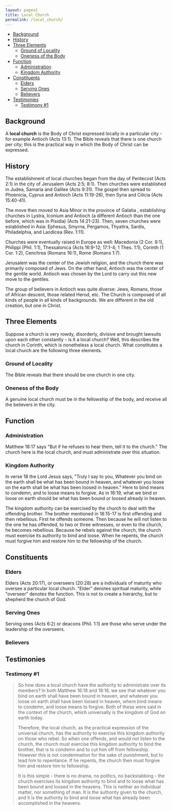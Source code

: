 ```yaml
---
layout: pagev2
title: Local Church
permalink: /local_church/
---
```

- [Background](#background)
- [History](#history)
- [Three Elements](#three-elements)
  - [Ground of Locality](#ground-of-locality)
  - [Oneness of the Body](#oneness-of-the-body)
- [Function](#function)
  - [Administration](#administration)
  - [Kingdom Authority](#kingdom-authority)
- [Constituents](#constituents)
  - [Elders](#elders)
  - [Serving Ones](#serving-ones)
  - [Believers](#believers)
- [Testimonies](#testimonies)
  - [Testimony #1](#testimony-1)


## Background

A **local church** is the Body of Christ expressed locally in a particular city - for example Antioch (Acts 13:1). The Bible reveals that there is one church per city; this is the practical way in which the Body of Christ can be expressed.

## History

The establishment of local churches began from the day of Pentecost (Acts 2:1) in the city of Jerusalem (Acts 2:5; 8:1). Then churches were established in Judea, Samaria and Galilee (Acts 9:31). The gospel then spread to Phoenicia, Cyprus and Antioch (Acts 11:19-26), then Syria and Cilicia (Acts 15:40-41).

The move then moved to Asia Minor in the province of Galatia , establishing churches in Lystra, Iconium and Antioch (a different Antioch than the one before, which was in Pisidia) (Acts 14:21-23). Then, seven churches were established in Asia: Ephesus, Smyrna, Pergamos, Thyatira, Sardis, Philadelphia, and Laodicea (Rev. 1:11).

Churches were eventually raised in Europe as well: Macedonia (2 Cor. 8:1), Philippi (Phil. 1:1), Thessalonica (Acts 16:9-12; 17:1-4; 1 Thes. 1:1), Corinth (1 Cor. 1:2), Cenchrea (Romans 16:1), Rome (Romans 1:7).

Jerusalem was the center of the Jewish religion, and the church there was primarily composed of Jews. On the other hand, Antioch was the center of the gentile world. Antioch was chosen by the Lord to carry out this new move to the gentiles. 

The group of believers in Antioch was quite diverse: Jews, Romans, those of African descent, those related Herod, etc. The Church is composed of all kinds of people in all kinds of backgrounds. We are different in the old creation, but one in Christ.

## Three Elements

Suppose a church is very rowdy, disorderly, divisive and brought lawsuits upon each other constantly - is it a local church? Well, this describes the church in Corinth, which is nonetheless a local church. What constitutes a local church are the following three elements.

### Ground of Locality

The Bible reveals that there should be one church in one city.

### Oneness of the Body

A genuine local church must be in the fellowship of the body, and receive all the believers in the city.

## Function

### Administration

Matthew 18:17 says "But if he refuses to hear them, tell it to the church." The church here is the local church, and must administrate over this situation.

### Kingdom Authority

In verse 18 the Lord Jesus says, "Truly I say to you, Whatever you bind on the earth shall be what has been bound in heaven, and whatever you loose on the earth shall be what has been loosed in heaven." Here to bind means to condemn, and to loose means to forgive. As in 16:19, what we bind or loose on earth should be what has been bound or loosed already in heaven.

The kingdom authority can be exercised by the church to deal with the offending brother. The brother mentioned in 18:15-17 is first offending and then rebellious. First he offends someone. Then because he will not listen to the one he has offended, to two or three witnesses, or even to the church, he becomes rebellious. Because he rebels against the church, the church must exercise its authority to bind and loose. When he repents, the church must forgive him and restore him to the fellowship of the church. 

## Constituents

### Elders

Elders (Acts 20:17), or overseers (20:28) are a individuals of maturity who oversee a particular local church. "Elder" denotes spiritual maturity, while "overseer" denotes the function. This is not to create a hierarchy, but to shepherd the church of God.

### Serving Ones

Serving ones (Acts 6:2) or deacons (Phil. 1:1) are those who serve under the leadership of the overseers. 

### Believers


## Testimonies

### Testimony #1

> So how does a local church have the authority to administrate over its members? In both Matthew 16:18 and 18:18, we see that whatever you bind on earth shall have been bound in heaven, and whatever you loose on earth shall have been loosed in heaven, where bind means to condemn, and loose means to forgive. Both of these were said in the context of the church, which universally is the kingdom of God on earth today.
>
>Therefore, the local church, as the practical expression of the universal church, has the authority to exercise this kingdom authority on those who rebel. So when one offends, and would not listen to the church, the church must exercise this kingdom authority to bind the brother, that is to condemn and to cut him off from fellowship. However this is not condemnation for the sake of punishment, but to lead him to repentance. If he repents, the church then must forgive him and restore him to fellowship. 
>
> It is this simple - there is no drama, no politics, no backstabbing - the church exercises its kingdom authority to bind and to loose what has been bound and loosed in the heavens. This is neither an individual matter, nor something of man. It is the authority given to the church, and it is the authority to bind and loose what has already been accomplished in the heavens.